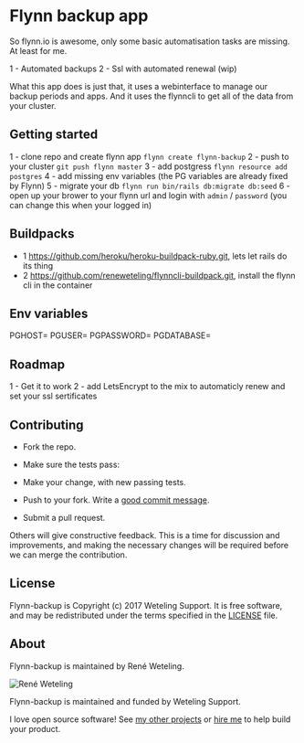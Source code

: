 # Flynn backup app

So flynn.io is awesome, only some basic automatisation tasks are missing. At least for me. 

1 - Automated backups
2 - Ssl with automated renewal (wip)

What this app does is just that, it uses a webinterface to manage our backup periods and apps. And it uses the flynncli to get all of the data from your cluster.

## Getting started
1 - clone repo and create flynn app `flynn create flynn-backup`
2 - push to your cluster `git push flynn master`
3 - add postgress `flynn resource add postgres`
4 - add missing env variables (the PG variables are already fixed by Flynn)
5 - migrate your db `flynn run bin/rails db:migrate db:seed`
6 - open up your brower to your flynn url and login with `admin` / `password` (you can change this when your logged in)

## Buildpacks
- 1 https://github.com/heroku/heroku-buildpack-ruby.git, lets let rails do its thing
- 2 https://github.com/reneweteling/flynncli-buildpack.git, install the flynn cli in the container

## Env variables
PGHOST=
PGUSER=
PGPASSWORD=
PGDATABASE=

## Roadmap
1 - Get it to work
2 - add LetsEncrypt to the mix to automaticly renew and set your ssl sertificates

## Contributing

* Fork the repo.
* Make sure the tests pass:
* Make your change, with new passing tests. 
* Push to your fork. Write a [good commit message][commit]. 
* Submit a pull request.

  [commit]: http://tbaggery.com/2008/04/19/a-note-about-git-commit-messages.html

Others will give constructive feedback.
This is a time for discussion and improvements,
and making the necessary changes will be required before we can
merge the contribution.

## License

Flynn-backup is Copyright (c) 2017 Weteling Support.
It is free software, and may be redistributed
under the terms specified in the [LICENSE] file.

  [LICENSE]: /LICENSE

## About

Flynn-backup is maintained by René Weteling.

![René Weteling](http://www.weteling.com/zzz/bg-400.png)

Flynn-backup is maintained and funded by Weteling Support.

I love open source software!
See [my other projects][blog]
or [hire me][hire] to help build your product.

  [blog]: http://www.weteling.com/
  [hire]: http://www.weteling.com/contact/